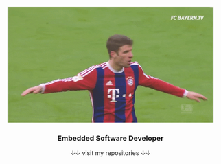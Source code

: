 <p align="center">
  <img src="muller.gif"/>
</p>
<h3 align="center"><b>Embedded Software Developer</b></h3>
<p align="center">↓↓ visit my repositories ↓↓</p>